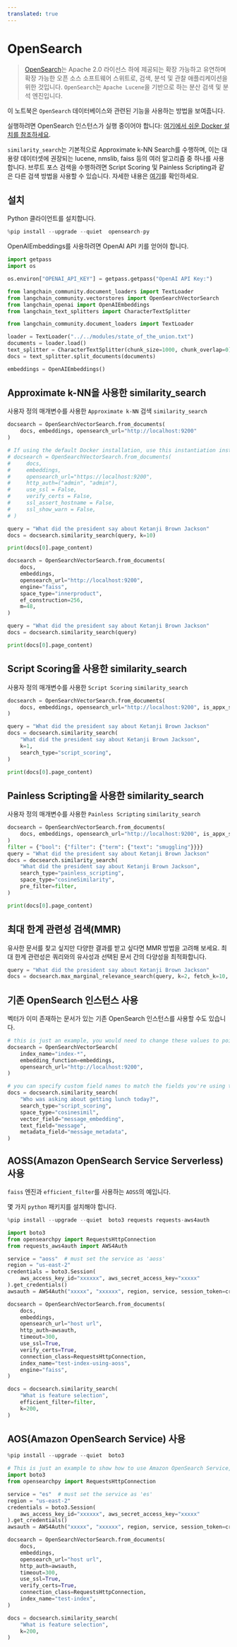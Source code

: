```yaml
---
translated: true
---
```


# OpenSearch

> [OpenSearch](https://opensearch.org/)는 Apache 2.0 라이선스 하에 제공되는 확장 가능하고 유연하며 확장 가능한 오픈 소스 소프트웨어 스위트로, 검색, 분석 및 관찰 애플리케이션을 위한 것입니다. `OpenSearch`는 `Apache Lucene`을 기반으로 하는 분산 검색 및 분석 엔진입니다.

이 노트북은 `OpenSearch` 데이터베이스와 관련된 기능을 사용하는 방법을 보여줍니다.

실행하려면 OpenSearch 인스턴스가 실행 중이어야 합니다: [여기에서 쉬운 Docker 설치를 참조하세요](https://hub.docker.com/r/opensearchproject/opensearch).

`similarity_search`는 기본적으로 Approximate k-NN Search를 수행하며, 이는 대용량 데이터셋에 권장되는 lucene, nmslib, faiss 등의 여러 알고리즘 중 하나를 사용합니다. 브루트 포스 검색을 수행하려면 Script Scoring 및 Painless Scripting과 같은 다른 검색 방법을 사용할 수 있습니다.
자세한 내용은 [여기](https://opensearch.org/docs/latest/search-plugins/knn/index/)를 확인하세요.

## 설치

Python 클라이언트를 설치합니다.

```python
%pip install --upgrade --quiet  opensearch-py
```

OpenAIEmbeddings를 사용하려면 OpenAI API 키를 얻어야 합니다.

```python
import getpass
import os

os.environ["OPENAI_API_KEY"] = getpass.getpass("OpenAI API Key:")
```

```python
from langchain_community.document_loaders import TextLoader
from langchain_community.vectorstores import OpenSearchVectorSearch
from langchain_openai import OpenAIEmbeddings
from langchain_text_splitters import CharacterTextSplitter
```

```python
from langchain_community.document_loaders import TextLoader

loader = TextLoader("../../modules/state_of_the_union.txt")
documents = loader.load()
text_splitter = CharacterTextSplitter(chunk_size=1000, chunk_overlap=0)
docs = text_splitter.split_documents(documents)

embeddings = OpenAIEmbeddings()
```

## Approximate k-NN을 사용한 similarity_search

사용자 정의 매개변수를 사용한 `Approximate k-NN` 검색 `similarity_search`

```python
docsearch = OpenSearchVectorSearch.from_documents(
    docs, embeddings, opensearch_url="http://localhost:9200"
)

# If using the default Docker installation, use this instantiation instead:
# docsearch = OpenSearchVectorSearch.from_documents(
#     docs,
#     embeddings,
#     opensearch_url="https://localhost:9200",
#     http_auth=("admin", "admin"),
#     use_ssl = False,
#     verify_certs = False,
#     ssl_assert_hostname = False,
#     ssl_show_warn = False,
# )
```

```python
query = "What did the president say about Ketanji Brown Jackson"
docs = docsearch.similarity_search(query, k=10)
```

```python
print(docs[0].page_content)
```

```python
docsearch = OpenSearchVectorSearch.from_documents(
    docs,
    embeddings,
    opensearch_url="http://localhost:9200",
    engine="faiss",
    space_type="innerproduct",
    ef_construction=256,
    m=48,
)

query = "What did the president say about Ketanji Brown Jackson"
docs = docsearch.similarity_search(query)
```

```python
print(docs[0].page_content)
```

## Script Scoring을 사용한 similarity_search

사용자 정의 매개변수를 사용한 `Script Scoring` `similarity_search`

```python
docsearch = OpenSearchVectorSearch.from_documents(
    docs, embeddings, opensearch_url="http://localhost:9200", is_appx_search=False
)

query = "What did the president say about Ketanji Brown Jackson"
docs = docsearch.similarity_search(
    "What did the president say about Ketanji Brown Jackson",
    k=1,
    search_type="script_scoring",
)
```

```python
print(docs[0].page_content)
```

## Painless Scripting을 사용한 similarity_search

사용자 정의 매개변수를 사용한 `Painless Scripting` `similarity_search`

```python
docsearch = OpenSearchVectorSearch.from_documents(
    docs, embeddings, opensearch_url="http://localhost:9200", is_appx_search=False
)
filter = {"bool": {"filter": {"term": {"text": "smuggling"}}}}
query = "What did the president say about Ketanji Brown Jackson"
docs = docsearch.similarity_search(
    "What did the president say about Ketanji Brown Jackson",
    search_type="painless_scripting",
    space_type="cosineSimilarity",
    pre_filter=filter,
)
```

```python
print(docs[0].page_content)
```

## 최대 한계 관련성 검색(MMR)

유사한 문서를 찾고 싶지만 다양한 결과를 받고 싶다면 MMR 방법을 고려해 보세요. 최대 한계 관련성은 쿼리와의 유사성과 선택된 문서 간의 다양성을 최적화합니다.

```python
query = "What did the president say about Ketanji Brown Jackson"
docs = docsearch.max_marginal_relevance_search(query, k=2, fetch_k=10, lambda_param=0.5)
```

## 기존 OpenSearch 인스턴스 사용

벡터가 이미 존재하는 문서가 있는 기존 OpenSearch 인스턴스를 사용할 수도 있습니다.

```python
# this is just an example, you would need to change these values to point to another opensearch instance
docsearch = OpenSearchVectorSearch(
    index_name="index-*",
    embedding_function=embeddings,
    opensearch_url="http://localhost:9200",
)

# you can specify custom field names to match the fields you're using to store your embedding, document text value, and metadata
docs = docsearch.similarity_search(
    "Who was asking about getting lunch today?",
    search_type="script_scoring",
    space_type="cosinesimil",
    vector_field="message_embedding",
    text_field="message",
    metadata_field="message_metadata",
)
```

## AOSS(Amazon OpenSearch Service Serverless) 사용

`faiss` 엔진과 `efficient_filter`를 사용하는 `AOSS`의 예입니다.

몇 가지 `python` 패키지를 설치해야 합니다.

```python
%pip install --upgrade --quiet  boto3 requests requests-aws4auth
```

```python
import boto3
from opensearchpy import RequestsHttpConnection
from requests_aws4auth import AWS4Auth

service = "aoss"  # must set the service as 'aoss'
region = "us-east-2"
credentials = boto3.Session(
    aws_access_key_id="xxxxxx", aws_secret_access_key="xxxxx"
).get_credentials()
awsauth = AWS4Auth("xxxxx", "xxxxxx", region, service, session_token=credentials.token)

docsearch = OpenSearchVectorSearch.from_documents(
    docs,
    embeddings,
    opensearch_url="host url",
    http_auth=awsauth,
    timeout=300,
    use_ssl=True,
    verify_certs=True,
    connection_class=RequestsHttpConnection,
    index_name="test-index-using-aoss",
    engine="faiss",
)

docs = docsearch.similarity_search(
    "What is feature selection",
    efficient_filter=filter,
    k=200,
)
```

## AOS(Amazon OpenSearch Service) 사용

```python
%pip install --upgrade --quiet  boto3
```

```python
# This is just an example to show how to use Amazon OpenSearch Service, you need to set proper values.
import boto3
from opensearchpy import RequestsHttpConnection

service = "es"  # must set the service as 'es'
region = "us-east-2"
credentials = boto3.Session(
    aws_access_key_id="xxxxxx", aws_secret_access_key="xxxxx"
).get_credentials()
awsauth = AWS4Auth("xxxxx", "xxxxxx", region, service, session_token=credentials.token)

docsearch = OpenSearchVectorSearch.from_documents(
    docs,
    embeddings,
    opensearch_url="host url",
    http_auth=awsauth,
    timeout=300,
    use_ssl=True,
    verify_certs=True,
    connection_class=RequestsHttpConnection,
    index_name="test-index",
)

docs = docsearch.similarity_search(
    "What is feature selection",
    k=200,
)
```
